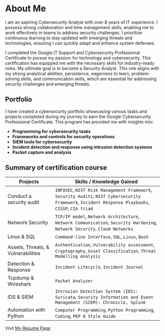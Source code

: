 # About Me

I am an aspiring Cybersecurity Analyst with over 8 years of IT experience. I possess strong collaboration and time management skills, enabling me to work effectively in teams to address security challenges. I prioritize continuous learning to stay updated with emerging threats and technologies, ensuring I can quickly adapt and enhance system defenses.

I completed the Google IT Support and Cybersecurity Professional Certificate to pursue my passion for technology and cybersecurity. This certification has equipped me with the necessary skills for industry-ready roles. My ultimate goal is to become a Security Analyst. This role aligns with my strong analytical abilities, persistence, eagerness to learn, problem-solving skills, and communication skills, which are essential for addressing security challenges and emerging threats.

## Portfolio

I have created a cybersecurity portfolio showcasing various tasks and projects completed during my journey to earn the Google Cybersecurity Professional Certificate. This program has provided me with insights into:

- **Programming for cybersecurity tasks**
- **Frameworks and controls for security operations**
- **SIEM tools for cybersecurity**
- **Incident detection and response using intrusion detection systems**
- **Packet capture and analysis**

## Summary of certification course

| Projects                           | Skills / Knowledge Gained                                                                                                                           |
| ---------------------------------- | --------------------------------------------------------------------------------------------------------------------------------------------------- |
| Conduct a security audit           | `INFOSEC`, `NIST Risk Management Framework`, `Security Audits`, `NIST Cybersecurity Framework`, `Incident Response Playbooks`, `CISSP`, `CIA triad` |
| Network Security                   | `TCP/IP model`, `Network Architecture`, `Network Communication`, `Security Hardening`, `Network Security`, `Cloud Networks`                         |
| Linux & SQL                        | `Command-line Interface`, `SQL`, `Linux`, `Bash`                                                                                                    |
| Assets, Threats, & Vulnerabilities | `Authentication`, `Vulnerability assessment`, `Cryptography`, `Asset Classification`, `Threat Modelling Analysis`                                   |
| Detection & Response               | `Incident Lifecycle`, `Incident Journal`                                                                                                            |
| Tcpdump & Wireshark                | `Packet Analyzer`                                                                                                                                   |
| IDS & SIEM                         | `Intrusion Detection System (IDS): Suricata`, `Security Information and Event Management (SIEM): Chronicle, Splunk`                                 |
| Automation with Python             | `Computer Programming`, `Python Programming`, `Coding`, `PEP 8 Style Guide`                                                                         |

Visit [My Resume Page](https://lester-burciaga.github.io/cybersecurity-portfolio/)
